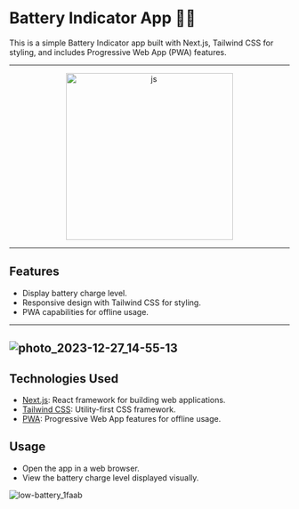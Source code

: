 # Battery Indicator App 🔋🪫

This is a simple Battery Indicator app built with Next.js, Tailwind CSS for styling, and includes Progressive Web App (PWA) features.

---- 

<p align="center">
  <img width="300px" hight="300px" src="https://github.com/mamad-1999/Battery-Check/assets/91375726/d61f15e4-e47b-4091-a6e5-6863c6463c43" alt="js" />
</p>

---- 
## Features

- Display battery charge level.
- Responsive design with Tailwind CSS for styling.
- PWA capabilities for offline usage.

----
![photo_2023-12-27_14-55-13](https://github.com/mamad-1999/Battery-Indicator/assets/91375726/915961df-3ffd-4f5e-94b3-9a2ae782c62b)
----

## Technologies Used

- [Next.js](https://nextjs.org/): React framework for building web applications.
- [Tailwind CSS](https://tailwindcss.com/): Utility-first CSS framework.
- [PWA](https://developer.mozilla.org/en-US/docs/Web/Progressive_web_apps): Progressive Web App features for offline usage.

## Usage

- Open the app in a web browser.
- View the battery charge level displayed visually.

![low-battery_1faab](https://github.com/mamad-1999/Battery-Check/assets/91375726/02d2dd9d-c9f3-408e-b91c-8cdb19f3a1b7)
